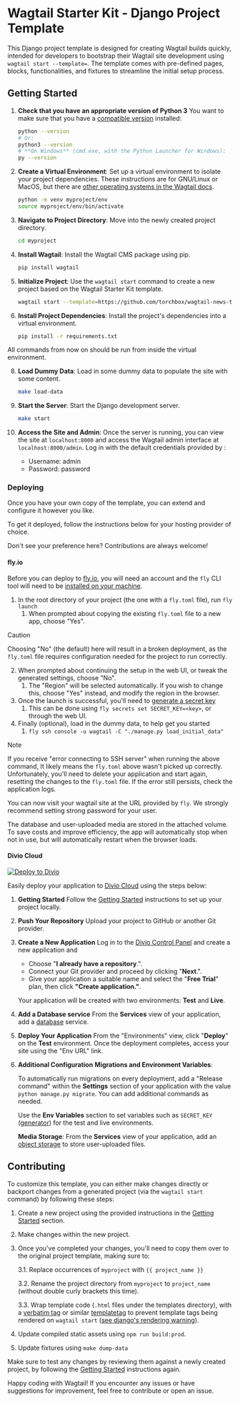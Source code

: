 # Wagtail Starter Kit - Django Project Template

This Django project template is designed for creating Wagtail builds quickly, intended for developers to bootstrap their Wagtail site development using `wagtail start --template=`. The template comes with pre-defined pages, blocks, functionalities, and fixtures to streamline the initial setup process.

## Getting Started

1. **Check that you have an appropriate version of Python 3** You want to make sure that you have a [compatible version](https://docs.wagtail.org/en/stable/releases/upgrading.html#compatible-django-python-versions) installed:

   ```sh
   python --version
   # Or:
   python3 --version
   # **On Windows** (cmd.exe, with the Python Launcher for Windows):
   py --version
   ```

2. **Create a Virtual Environment**: Set up a virtual environment to isolate your project dependencies. These instructions are for GNU/Linux or MacOS, but there are [other operating systems in the Wagtail docs](https://docs.wagtail.org/en/stable/getting_started/tutorial.html#create-and-activate-a-virtual-environment).

   ```bash
   python -m venv myproject/env
   source myproject/env/bin/activate
   ```

3. **Navigate to Project Directory**: Move into the newly created project directory.

   ```bash
   cd myproject
   ```

4. **Install Wagtail**: Install the Wagtail CMS package using pip.

   ```bash
   pip install wagtail
   ```

5. **Initialize Project**: Use the `wagtail start` command to create a new project based on the Wagtail Starter Kit template.

   ```bash
   wagtail start --template=https://github.com/torchbox/wagtail-news-template/archive/refs/heads/main.zip myproject .
   ```

6. **Install Project Dependencies**: Install the project's dependencies into a virtual environment.

   ```bash
   pip install -r requirements.txt
   ```

All commands from now on should be run from inside the virtual environment.

8. **Load Dummy Data**: Load in some dummy data to populate the site with some content.

   ```bash
   make load-data
   ```

9. **Start the Server**: Start the Django development server.

   ```bash
   make start
   ```

10. **Access the Site and Admin**: Once the server is running, you can view the site at `localhost:8000` and access the Wagtail admin interface at `localhost:8000/admin`. Log in with the default credentials provided by :

    - Username: admin
    - Password: password

### Deploying

Once you have your own copy of the template, you can extend and configure it however you like.

To get it deployed, follow the instructions below for your hosting provider of choice.

Don't see your preference here? Contributions are always welcome!

#### fly.io

Before you can deploy to [fly.io](https://fly.io/), you will need an account and the `fly` CLI tool will need to be [installed on your machine](https://fly.io/docs/flyctl/install/).

1. In the root directory of your project (the one with a `fly.toml` file), run `fly launch`
   1. When prompted about copying the existing `fly.toml` file to a new app, choose "Yes".

> [!CAUTION]
> Choosing "No" (the default) here will result in a broken deployment, as the `fly.toml` file requires configuration needed for the project to run correctly.

2. When prompted about continuing the setup in the web UI, or tweak the generated settings, choose "No".
   1. The "Region" will be selected automatically. If you wish to change this, choose "Yes" instead, and modify the region in the browser.
3. Once the launch is successful, you'll need to [generate a secret key](https://realorangeone.github.io/django-secret-key-generator/)
   1. This can be done using `fly secrets set SECRET_KEY=<key>`, or through the web UI.
4. Finally (optional), load in the dummy data, to help get you started
   1. `fly ssh console -u wagtail -C "./manage.py load_initial_data"`

> [!NOTE]
> If you receive "error connecting to SSH server" when running the above command, It likely means the `fly.toml` above wasn't picked up correctly. Unfortunately, you'll need to delete your application and start again, resetting the changes to the `fly.toml` file.
> If the error still persists, check the application logs.

You can now visit your wagtail site at the URL provided by `fly`. We strongly recommend setting strong password for your user.

The database and user-uploaded media are stored in the attached volume. To save costs and improve efficiency, the app will automatically stop when not in use, but will automatically restart when the browser loads.

#### Divio Cloud

[![Deploy to Divio](https://docs.divio.com/deploy-to-divio.svg)](https://control.divio.com/app/new/?template_url=https://github.com/torchbox/wagtail-news-template/archive/refs/heads/main.zip)

Easily deploy your application to [Divio Cloud](https://www.divio.com/) using the steps below:

1. **Getting Started**
   Follow the [Getting Started](#getting-started) instructions to set up your project locally.

2. **Push Your Repository**
   Upload your project to GitHub or another Git provider.

3. **Create a New Application**
   Log in to the [Divio Control Panel](https://control.divio.com/) and create a new application and

   - Choose "**I already have a repository**.".
   - Connect your Git provider and proceed by clicking "**Next**.".
   - Give your application a suitable name and select the "**Free Trial**" plan, then click **"Create application."**.

   Your application will be created with two environments: **Test** and **Live**.

4. **Add a Database service**
   From the **Services** view of your application, add a [database](https://docs.divio.com/introduction/aldryn-django/django-05-database/) service.

5. **Deploy Your Application**
   From the "Environments" view, click "**Deploy**" on the **Test** environment. Once the deployment completes, access your site using the "Env URL" link.

6. **Additional Configuration**
   **Migrations and Environment Variables**:

   To automatically run migrations on every deployment, add a "Release command" within the **Settings** section of your application with the value `python manage.py migrate`.
You can add additional commands as needed.

   Use the **Env Variables** section to set variables such as `SECRET_KEY` ([generator](https://realorangeone.github.io/django-secret-key-generator/)) for the test and live environments.

   **Media Storage**: From the **Services** view of your application, add an [object storage](https://docs.divio.com/reference/work-media-storage/) to store user-uploaded files.

## Contributing

To customize this template, you can either make changes directly or backport changes from a generated project (via the `wagtail start` command) by following these steps:

1. Create a new project using the provided instructions in the [Getting Started](#getting-started) section.
2. Make changes within the new project.
3. Once you've completed your changes, you'll need to copy them over to the original project template, making sure to:

   3.1. Replace occurrences of `myproject` with `{{ project_name }}`

   3.2. Rename the project directory from `myproject` to `project_name` (without double curly brackets this time).

   3.3. Wrap template code (`.html` files under the templates directory), with a [verbatim tag](https://docs.djangoproject.com/en/5.0/ref/templates/builtins/#std-templatetag-verbatim) or similar [templatetag](https://docs.djangoproject.com/en/5.0/ref/templates/builtins/#templatetag) to prevent template tags being rendered on `wagtail start` ([see django's rendering warning](https://docs.djangoproject.com/en/5.0/ref/django-admin/#render-warning)).

4. Update compiled static assets using `npm run build:prod`.
5. Update fixtures using `make dump-data`

Make sure to test any changes by reviewing them against a newly created project, by following the [Getting Started](#getting-started) instructions again.

Happy coding with Wagtail! If you encounter any issues or have suggestions for improvement, feel free to contribute or open an issue.
